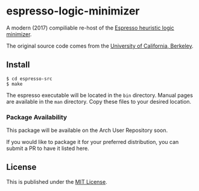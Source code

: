 # espresso-logic-minimizer

A modern (2017) compiliable re-host of the [Espresso heuristic logic minimizer](https://en.wikipedia.org/wiki/Espresso_heuristic_logic_minimizer).

The original source code comes from the [University of California, Berkeley](https://embedded.eecs.berkeley.edu/pubs/downloads/espresso/index.htm).

## Install

```
$ cd espresso-src
$ make
```

The espresso executable will be located in the `bin` directory. Manual pages are available in the `man` directory. Copy these files to your desired location.

### Package Availability
This package will be available on the Arch User Repository soon.

If you would like to package it for your preferred distribution, you can submit a PR to have it listed here.

## License

This is published under the [MIT License](https://opensource.org/licenses/MIT).
